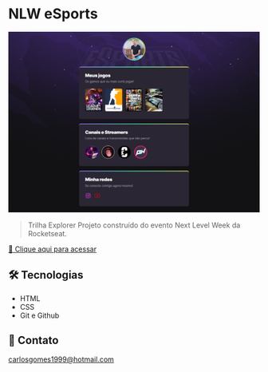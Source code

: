 # NLW eSports

![preview](.github/preview.png.png)

> Trilha Explorer
Projeto construído do evento Next Level Week da Rocketseat.

[🔗 Clique aqui para acessar](https://github.com/CarlosGomes07/nlw-esports)


## 🛠 Tecnologias

- HTML
- CSS
- Git e Github

## 💛 Contato

carlosgomes1999@hotmail.com
